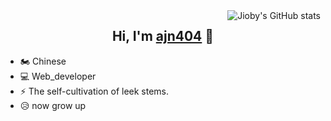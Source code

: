 <img align="right" src="https://github-readme-stats.vercel.app/api?username=ajn404&show_icons=true&icon_color=0366d6&text_color=24292e&bg_color=ffffff&hide_title=true" alt="Jioby's GitHub stats" />

<h2 align="center">Hi, I'm <a href="https://blog.csdn.net/xiaojohnjiu">ajn404</a> 🎉</h1>


- 🏍  Chinese
- 💻 Web_developer
- ⚡ The self-cultivation of leek stems.
- 😥 now grow up
